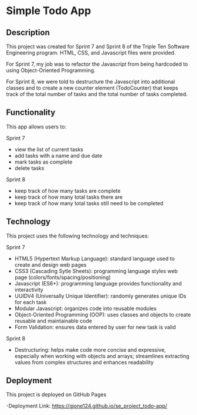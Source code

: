 # Simple Todo App

## Description

This project was created for Sprint 7 and Sprint 8 of the Triple Ten Software Engineering program. HTML, CSS, and Javascript files were provided.

For Sprint 7, my job was to refactor the Javascript from being hardcoded to using Object-Oriented Programming.

For Sprint 8, we were told to destructure the Javascript into additional classes and to create a new counter element (TodoCounter) that keeps track of the total number of tasks and the total number of tasks completed.

## Functionality

This app allows users to:

Sprint 7

- view the list of current tasks
- add tasks with a name and due date
- mark tasks as complete
- delete tasks

Sprint 8

- keep track of how many tasks are complete
- keep track of how many total tasks there are
- keep track of how many total tasks still need to be completed

## Technology

This project uses the following technology and techniques:

Sprint 7

- HTML5 (Hypertext Markup Language): standard language used to create and design web pages
- CSS3 (Cascading Sytle Sheets): programming language styles web page (colors/fonts/spacing/positioning)
- Javascript (ES6+): programming language provides functionality and interactivity
- UUIDV4 (Universally Unique Identifier): randomly generates unique IDs for each task
- Modular Javascript: organizes code into reusable modules
- Object-Oriented Programming (OOP): uses classes and objects to create reusable and maintainable code
- Form Validation: ensures data entered by user for new task is valid

Sprint 8

- Destructuring: helps make code more concise and expressive, especially when working with objects and arrays; streamlines extracting values from complex structures and enhances readability

## Deployment

This project is deployed on GitHub Pages

-Deployment Link: https://gjone124.github.io/se_project_todo-app/
